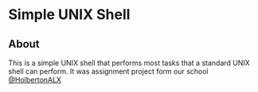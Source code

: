 # Simple UNIX Shell

## About

This is a simple UNIX shell that performs most tasks that a standard UNIX shell
can perform. It was assignment project form our school [@HolbertonALX](https://www.alxafrica.com)


